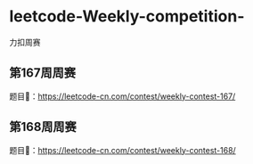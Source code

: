 # leetcode-Weekly-competition-
力扣周赛
## 第167周周赛
题目🔗：https://leetcode-cn.com/contest/weekly-contest-167/
## 第168周周赛
题目🔗：https://leetcode-cn.com/contest/weekly-contest-168/
